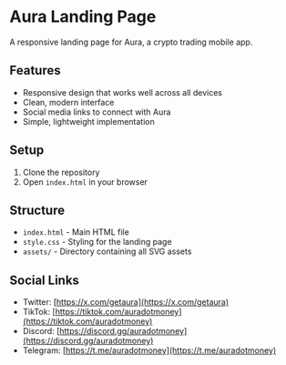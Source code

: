 # Aura Landing Page

A responsive landing page for Aura, a crypto trading mobile app.

## Features

- Responsive design that works well across all devices
- Clean, modern interface
- Social media links to connect with Aura
- Simple, lightweight implementation

## Setup

1. Clone the repository
2. Open `index.html` in your browser

## Structure

- `index.html` - Main HTML file
- `style.css` - Styling for the landing page
- `assets/` - Directory containing all SVG assets

## Social Links

- Twitter: [https://x.com/getaura](https://x.com/getaura)
- TikTok: [https://tiktok.com/auradotmoney](https://tiktok.com/auradotmoney)
- Discord: [https://discord.gg/auradotmoney](https://discord.gg/auradotmoney)
- Telegram: [https://t.me/auradotmoney](https://t.me/auradotmoney) 